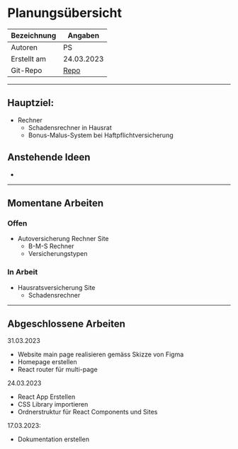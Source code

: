 # Planungsübersicht
| Bezeichnung | Angaben |
| - | - |
| Autoren | PS |
| Erstellt am | 24.03.2023 |
| Git-Repo | [Repo](https://github.com/bambuk-sh/project_versicherungsrechner) |

---
## Hauptziel:
- Rechner
	- Schadensrechner in Hausrat
	- Bonus-Malus-System bei Haftpflichtversicherung


## Anstehende Ideen
- 

---

## Momentane Arbeiten

### Offen
- Autoversicherung Rechner Site
	- B-M-S Rechner
	- Versicherungstypen

### In Arbeit
- Hausratsversicherung Site
	- Schadensrechner

---

## Abgeschlossene Arbeiten

31.03.2023
- Website main page realisieren gemäss Skizze von Figma
- Homepage erstellen
- React router für multi-page


24.03.2023
- React App Erstellen
- CSS Library importieren
- Ordnerstruktur für React Components und Sites


17.03.2023:
- Dokumentation erstellen



